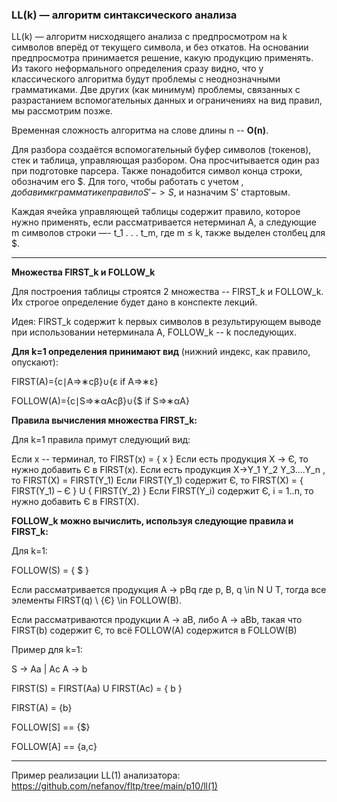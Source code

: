 ### LL(k) — алгоритм синтаксического анализа

LL(k) — алгоритм нисходящего анализа с предпросмотром на k символов вперёд от текущего символа, и без откатов. На основании предпросмотра принимается решение, какую продукцию применять. Из такого неформального определения сразу видно, что у классического алгоритма будут проблемы с неоднозначными грамматиками. Две других (как минимум) проблемы, связанных с разрастанием вспомогательных данных и ограничениях на вид правил, мы рассмотрим позже.

Временная сложность алгоритма на слове длины n -- **O(n)**.

Для разбора создаётся вспомогательный буфер символов (токенов), стек и таблица, управляющая разбором. Она просчитывается один раз при подготовке парсера.
Также понадобится символ конца строки, обозначим его $. Для того, чтобы работать с учетом $, добавим к грамматике правило S'->S$, и назначим S' стартовым.

Каждая ячейка управляющей таблицы содержит правило, которое нужно применять, если рассматривается нетерминал A, а следующие m символов строки —- t_1 . . . t_m, где m ≤ k, также выделен столбец для $.
___
**Множества FIRST_k и FOLLOW_k**

Для построения таблицы строятся 2 множества -- FIRST_k и FOLLOW_k. Их строгое определение будет дано в конспекте лекций.

Идея: FIRST_k содержит k первых символов в результирующем выводе при использовании нетерминала A, FOLLOW_k -- k последующих.

**Для k=1 определения принимают вид** (нижний индекс, как правило, опускают):

FIRST(A)={c∣A⇒∗cβ}∪{ε if A⇒∗ε}

FOLLOW(A)={c∣S⇒∗αAcβ}∪{$ if S⇒∗αA}

**Правила вычисления множества FIRST_k:**

Для k=1 правила примут следующий вид:

Если x -- терминал, то FIRST(x) = { x }
Если есть продукция X -> Є, то нужно добавить Є в FIRST(x).
Если есть продукция X->Y_1 Y_2 Y_3….Y_n , то FIRST(X) = FIRST(Y_1)
Если FIRST(Y_1) содержит Є, то FIRST(X) = { FIRST(Y_1) – Є } U { FIRST(Y_2) }
Если FIRST(Y_i) содержит Є,  i = 1..n, то нужно добавить Є в FIRST(X).

**FOLLOW_k можно вычислить, используя следующие правила и FIRST_k:**

Для k=1:

FOLLOW(S) = { $ }

Если рассматривается продукция A -> pBq где p, B, q \in N U T, тогда все элементы FIRST(q) \ {Є} \in FOLLOW(B).

Если рассматриваются продукции A -> aB, либо A -> aBb, такая что FIRST(b) содержит Є, то всё FOLLOW(A) содержится в FOLLOW(B)

Пример для k=1:

S -> Aa | Ac
A -> b

FIRST(S) = FIRST(Aa) U FIRST(Ac) = { b }

FIRST(A) = {b}

FOLLOW[S] == {$}

FOLLOW[A] == {a,c}

___

Пример реализации LL(1) анализатора: https://github.com/nefanov/fltp/tree/main/p10/ll(1)







